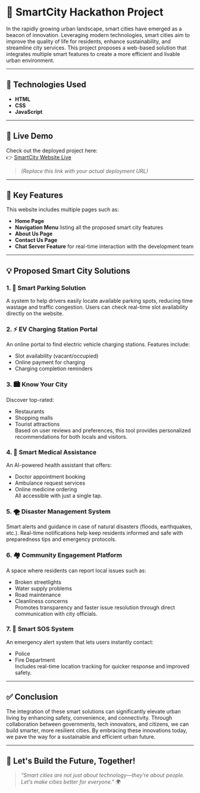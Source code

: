 # 🌆 SmartCity Hackathon Project

In the rapidly growing urban landscape, smart cities have emerged as a beacon of innovation. Leveraging modern technologies, smart cities aim to improve the quality of life for residents, enhance sustainability, and streamline city services. This project proposes a web-based solution that integrates multiple smart features to create a more efficient and livable urban environment.

---

## 🚀 Technologies Used

- **HTML**
- **CSS**
- **JavaScript**

---
## 🔗 Live Demo

Check out the deployed project here:  
👉 [SmartCity Website Live](https://your-deployed-project-link.com)  
> _(Replace this link with your actual deployment URL)_

---

## 🧠 Key Features

This website includes multiple pages such as:

- **Home Page**
- **Navigation Menu** listing all the proposed smart city features
- **About Us Page**
- **Contact Us Page**
- **Chat Server Feature** for real-time interaction with the development team

---

## 💡 Proposed Smart City Solutions

### 1. 🚗 Smart Parking Solution
A system to help drivers easily locate available parking spots, reducing time wastage and traffic congestion. Users can check real-time slot availability directly on the website.

### 2. ⚡ EV Charging Station Portal
An online portal to find electric vehicle charging stations. Features include:
- Slot availability (vacant/occupied)
- Online payment for charging
- Charging completion reminders

### 3. 🏙️ Know Your City
Discover top-rated:
- Restaurants
- Shopping malls
- Tourist attractions  
Based on user reviews and preferences, this tool provides personalized recommendations for both locals and visitors.

### 4. 🏥 Smart Medical Assistance
An AI-powered health assistant that offers:
- Doctor appointment booking
- Ambulance request services
- Online medicine ordering  
All accessible with just a single tap.

### 5. 🌪️ Disaster Management System
Smart alerts and guidance in case of natural disasters (floods, earthquakes, etc.). Real-time notifications help keep residents informed and safe with preparedness tips and emergency protocols.

### 6. 🏘️ Community Engagement Platform
A space where residents can report local issues such as:
- Broken streetlights
- Water supply problems
- Road maintenance
- Cleanliness concerns  
Promotes transparency and faster issue resolution through direct communication with city officials.

### 7. 🚨 Smart SOS System
An emergency alert system that lets users instantly contact:
- Police
- Fire Department  
Includes real-time location tracking for quicker response and improved safety.

---

## ✅ Conclusion

The integration of these smart solutions can significantly elevate urban living by enhancing safety, convenience, and connectivity. Through collaboration between governments, tech innovators, and citizens, we can build smarter, more resilient cities. By embracing these innovations today, we pave the way for a sustainable and efficient urban future.

---

## 🤝 Let's Build the Future, Together!

> _"Smart cities are not just about technology—they’re about people. Let’s make cities better for everyone."_ 🌍
